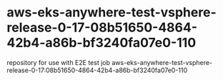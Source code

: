 # aws-eks-anywhere-test-vsphere-release-0-17-08b51650-4864-42b4-a86b-bf3240fa07e0-110
repository for use with E2E test job aws-eks-anywhere-test-vsphere-release-0-17:08b51650-4864-42b4-a86b-bf3240fa07e0-110
